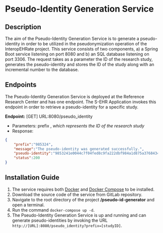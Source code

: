 # Pseudo-Identity Generation Service

## Description

The aim of the Pseudo-Identity Generation Service is to generate a pseudo-identity in order to be utilized in the pseudonymization operation of the InteropEHRate project. This service consists of two components, a) a Spring Boot service listening on port 8080 and b) an SQL database listening on port 3306. The request takes as a parameter the ID of the research study, generates the pseudo-identity and stores the ID of the study along with an incremental number to the database.

## Endpoints

The Pseudo-Identity Generation Service is deployed at the Reference Research Center and has one endpoint. The S-EHR Application invokes this endpoint in order to retrieve a pseudo-identity for a specific study. 

**Endpoint:** [GET] URL:8080/pseudo_identity 
* Parameters: prefix , _which represents the ID of the research study_
* Response:

```json
{
    "prefix":"985324",
    "message":"The pseudo-identity was generated successfully.",
    "pseudo-identity":"9853241e0044c7f04fed8c9fa222dbf984a1d875a376843428fbc205b836ff685358859",
    "status":200
}
```

## Installation Guide

1.	The service requires both [Docker](https://docs.docker.com/get-docker/) and [Docker Compose](https://docs.docker.com/compose/install/) to be installed.
2.	Download the source code of the service from GitLab repository.
3.	Navigate to the root directory of the project **/pseudo-id-generator** and open a terminal.
4.	Run the command `docker-compose up -d`.
5.	The Pseudo-Identity Generation Service is up and running and can generate pseudo-identities by invoking the URL `http://[URL]:8080/pseudo_identity?prefix=[studyID]`. 
